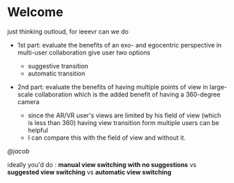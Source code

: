 # Welcome

just thinking outloud, for ieeevr can we do 

- 1st part: evaluate the benefits of an exo- and egocentric perspective in multi-user collaboration
give user two options 
    - suggestive transition  
    - automatic transition

- 2nd part: evaluate the benefits of having multiple points of view in large-scale collaboration
which is the added benefit of having a 360-degree camera
    - since the AR/VR user's views are limited by his field of view (which is less than 360) having view transition form multiple users can be helpful
    - I can compare this with the field of view and without it.
    
*@jacob*

ideally you'd do :
**manual view switching with no suggestions** vs **suggested view switching** vs **automatic view switching**